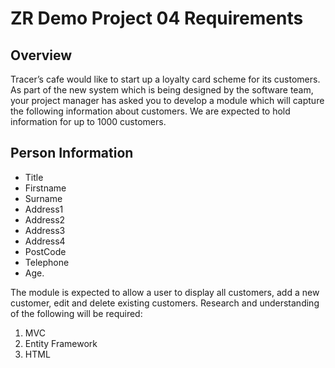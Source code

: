 # ZR Demo Project 04 Requirements

## Overview

Tracer’s cafe would like to start up a loyalty card scheme for its customers. As part of the
new system which is being designed by the software team, your project manager has
asked you to develop a module which will capture the following information about
customers. We are expected to hold information for up to 1000 customers.

## Person Information

- Title
- Firstname
- Surname
- Address1
- Address2
- Address3
- Address4
- PostCode
- Telephone
- Age.

The module is expected to allow a user to display all customers, add a new customer,
edit and delete existing customers.
Research and understanding of the following will be required:

1. MVC
2. Entity Framework
3. HTML
